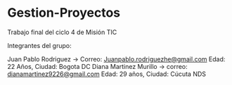# Gestion-Proyectos
Trabajo final del ciclo 4 de Misión TIC 


Integrantes del grupo: 

Juan Pablo Rodriguez -> Correo: Juanpablo.rodriguezhe@gmail.com Edad: 22 Años, Ciudad: Bogota DC
Diana Martinez Murillo -> correo: dianamartinez9226@gmail.com Edad: 29 años, Ciudad: Cúcuta NDS